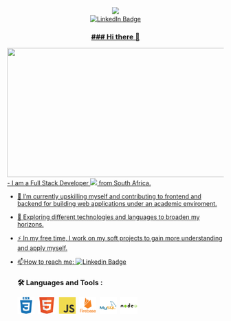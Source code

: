
<div id="header" align="center">
  <img src="https://media.giphy.com/media/M9gbBd9nbDrOTu1Mqx/giphy.gif" width="100"/>
  <div id="badges">
  <a href="https://www.linkedin.com/in/emile-van-wyk-561097209/">
    <img src="https://img.shields.io/badge/LinkedIn-blue?style=for-the-badge&logo=linkedin&logoColor=white" alt="LinkedIn Badge"/>
    <div>
      <h3> ### Hi there 👋</h3>
     </div>
  </div>
</div>
  <div align="center">
    <img src="https://media.giphy.com/media/dWesBcTLavkZuG35MI/giphy.gif" width="600" height="300"/>
  </div>
     - I am a Full Stack Developer <img src="https://media.giphy.com/media/WUlplcMpOCEmTGBtBW/giphy.gif" width="30"> from South Africa.
  
  - :telescope: I’m currently upskilling myself and contributing to frontend and backend for building web applications under an academic enviroment.

- :seedling: Exploring different technologies and languages to broaden my horizons.

- :zap: In my free time, I work on my soft projects to gain more understanding and apply myself.

- :mailbox:How to reach me: [![Linkedin Badge](https://img.shields.io/badge/-Emile-blue?style=flat&logo=Linkedin&logoColor=white)](https://www.linkedin.com/in/emile-van-wyk-561097209/)
  ### :hammer_and_wrench: Languages and Tools :
  <div>

  <img src="https://github.com/devicons/devicon/blob/master/icons/css3/css3-plain-wordmark.svg"  title="CSS3" alt="CSS" width="40" height="40"/>&nbsp;
  <img src="https://github.com/devicons/devicon/blob/master/icons/html5/html5-original.svg" title="HTML5" alt="HTML" width="40" height="40"/>&nbsp;
  <img src="https://github.com/devicons/devicon/blob/master/icons/javascript/javascript-original.svg" title="JavaScript" alt="JavaScript" width="40" height="40"/>&nbsp;
  <img src="https://github.com/devicons/devicon/blob/master/icons/firebase/firebase-plain-wordmark.svg" title="Firebase" alt="Firebase" width="40" height="40"/>&nbsp;
  <img src="https://github.com/devicons/devicon/blob/master/icons/mysql/mysql-original-wordmark.svg" title="MySQL"  alt="MySQL" width="40" height="40"/>&nbsp;
  <img src="https://github.com/devicons/devicon/blob/master/icons/nodejs/nodejs-original-wordmark.svg" title="NodeJS" alt="NodeJS" width="40" height="40"/>&nbsp;
</div>

<!--
**Emivw/Emivw** is a ✨ _special_ ✨ repository because its `README.md` (this file) appears on your GitHub profile.

Here are some ideas to get you started:

- 🔭 I’m currently working on ...
- 🌱 I’m currently learning ...
- 👯 I’m looking to collaborate on ...
- 🤔 I’m looking for help with ...
- 💬 Ask me about ...
- 📫 How to reach me: ...
- 😄 Pronouns: ...
- ⚡ Fun fact: ...
-->
